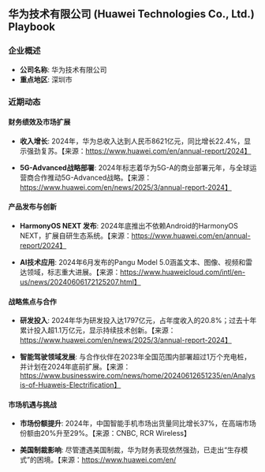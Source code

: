 ## 华为技术有限公司 (Huawei Technologies Co., Ltd.) Playbook

### 企业概述
- **公司名称**: 华为技术有限公司
- **重点地区**: 深圳市

### 近期动态

#### 财务绩效及市场扩展
- **收入增长**: 2024年，华为总收入达到人民币8621亿元，同比增长22.4%，显示强劲复苏。【来源：https://www.huawei.com/en/annual-report/2024】
  
- **5G-Advanced战略部署**: 2024年标志着华为5G-A的商业部署元年，与全球运营商合作推动5G-Advanced战略。【来源：https://www.huawei.com/en/news/2025/3/annual-report-2024】

#### 产品发布与创新
- **HarmonyOS NEXT 发布**: 2024年底推出不依赖Android的HarmonyOS NEXT，扩展自研生态系统。【来源：https://www.huawei.com/en/annual-report/2024】

- **AI技术应用**: 2024年6月发布的Pangu Model 5.0涵盖文本、图像、视频和雷达领域，标志重大进展。【来源：https://www.huaweicloud.com/intl/en-us/news/20240606172125207.html】

#### 战略焦点与合作
- **研发投入**: 2024年华为研发投入达1797亿元，占年度收入的20.8%；过去十年累计投入超1.1万亿元，显示持续技术创新。【来源：https://www.huawei.com/en/news/2025/3/annual-report-2024】

- **智能驾驶领域发展**: 与合作伙伴在2023年全国范围内部署超过1万个充电桩，并计划在2024年底前扩展。【来源：https://www.businesswire.com/news/home/20240612651235/en/Analysis-of-Huaweis-Electrification】

#### 市场机遇与挑战
- **市场份额提升**: 2024年，中国智能手机市场出货量同比增长37%，在高端市场份额由20%升至29%。【来源：CNBC, RCR Wireless】

- **美国制裁影响**: 尽管遭遇美国制裁，华为财务表现依然强劲，已走出“生存模式”的困境。【来源：https://www.huawei.com/en/